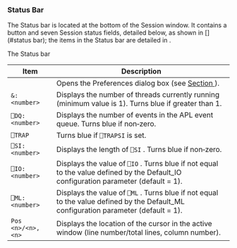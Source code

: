 



### Status Bar


The Status bar is located at the bottom of the Session window. It contains a button and seven Session status fields, detailed below, as shown in [](#status bar); the items in the Status bar are detailed in [](#statusbar_items).




The Status bar





| Item | Description |
| --- | --- |
|  | Opens the Preferences dialog box (see [Section ](preferences_dialog_box.md#) ). |
| `&: <number>` | Displays the number of threads currently running (minimum value is 1). Turns blue if greater than 1. |
| `⎕DQ: <number>` | Displays the number of events in the APL event queue. Turns blue if non‑zero. |
| `⎕TRAP` | Turns blue if `⎕TRAPSI` is set. |
| `⎕SI: <number>` | Displays the length of `⎕SI` . Turns blue if non‑zero. |
| `⎕IO: <number>` | Displays the value of `⎕IO` . Turns blue if not equal to the value defined by the Default_IO configuration parameter (default = 1). |
| `⎕ML: <number>` | Displays the value of `⎕ML` . Turns blue if not equal to the value defined by the Default_ML configuration parameter (default = 1). |
| `Pos <n>/<n>, <n>` | Displays the location of the cursor in the active window (line number/total lines, column number). |


